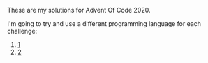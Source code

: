 These are my solutions for Advent Of Code 2020.

I'm going to try and use a different programming language for each challenge:

1. [1](Shell)
1. [2](Python)
